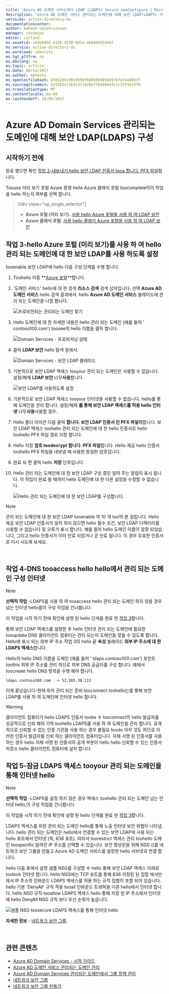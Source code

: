 ```yaml
---
title: "Azure AD 도메인 서비스에서 LDAP (LDAPS) Secure aaaConfigure | Microsoft Docs"
description: "Azure AD 도메인 서비스 관리되는 도메인에 대해 보안 LDAP(LDAPS) 구성"
services: active-directory-ds
documentationcenter: 
author: mahesh-unnikrishnan
manager: stevenpo
editor: curtand
ms.assetid: c6da94b6-4328-4230-801a-4b646055d4d7
ms.service: active-directory-ds
ms.workload: identity
ms.tgt_pltfrm: na
ms.devlang: na
ms.topic: article
ms.date: 08/14/2017
ms.author: maheshu
ms.openlocfilehash: 8781285cd02d690788056b985b017efd7e4d6b3f
ms.sourcegitcommit: 523283cc1b3c37c428e77850964dc1c33742c5f0
ms.translationtype: MT
ms.contentlocale: ko-KR
ms.lasthandoff: 10/06/2017
---
```

# <a name="configure-secure-ldap-ldaps-for-an-azure-ad-domain-services-managed-domain"></a>Azure AD Domain Services 관리되는 도메인에 대해 보안 LDAP(LDAPS) 구성

## <a name="before-you-begin"></a>시작하기 전에
완료 했으면 확인 [작업 2-내보내기 hello 보안 LDAP 인증서 tooa 합니다. PFX 파일](active-directory-ds-admin-guide-configure-secure-ldap-export-pfx.md)합니다.

Toouse 미리 보기 포털 Azure 환경 hello Azure 클래식 포털 toocomplete이이 작업을 hello 하는지 여부를 선택 합니다.
> [!div class="op_single_selector"]
> * **Azure 포털 (미리 보기)**: [사용 hello Azure 포털을 사용 하 여 LDAP 보안](active-directory-ds-admin-guide-configure-secure-ldap-enable-ldaps.md)
> * **Azure 클래식 포털**: [사용 hello 클래식 Azure 포털을 사용 하 여 LDAP 보안](active-directory-ds-admin-guide-configure-secure-ldap-enable-ldaps-classic.md)
>
>


## <a name="task-3---enable-secure-ldap-for-hello-managed-domain-using-hello-azure-portal-preview"></a>작업 3-hello Azure 포털 (미리 보기)를 사용 하 여 hello 관리 되는 도메인에 대 한 보안 LDAP를 사용 하도록 설정
tooenable 보안 LDAP에 hello 다음 구성 단계를 수행 합니다.

1. Toohello 이동  **[Azure 포털](https://portal.azure.com)**합니다.

2. '도메인 서비스' hello에 대 한 검색 **리소스 검색** 검색 상자입니다. 선택 **Azure AD 도메인 서비스** hello 검색 결과에서. hello **Azure AD 도메인 서비스** 블레이드에 관리 되는 도메인을 나열 합니다.

    ![프로비전되는 관리되는 도메인 찾기](./media/getting-started/domain-services-provisioning-state-find-resource.png)

2. Hello 도메인에 대 한 자세한 내용은 hello 관리 되는 도메인 (예를 들어 ' contoso100.com') toosee의 hello 이름을 클릭 합니다.

    ![Domain Services - 프로비저닝 상태](./media/getting-started/domain-services-provisioning-state.png)

3. 클릭 **LDAP 보안** hello 탐색 창에서.

    ![Domain Services - 보안 LDAP 블레이드](./media/active-directory-domain-services-admin-guide/secure-ldap-blade.png)

4. 기본적으로 보안 LDAP 액세스 tooyour 관리 되는 도메인은 사용할 수 없습니다. 설정/해제 **LDAP 보안** 너무**사용**합니다.

    ![보안 LDAP를 사용하도록 설정](./media/active-directory-domain-services-admin-guide/secure-ldap-blade-configure.png)
5. 기본적으로 보안 LDAP 액세스 tooyour 인터넷을 사용할 수 없습니다. hello를 통해 도메인을 관리 합니다. 설정/해제 **를 통해 보안 LDAP 액세스를 허용 hello 인터넷** 너무**사용**사용할 경우. 

6. Hello 폴더 아이콘 다음 클릭 **합니다. 보안 LDAP 인증서 인 PFX 파일이**합니다. 보안 LDAP 액세스 toohello 관리 되는 도메인에 대 한 hello 인증서로 hello toohello PFX 파일 경로 지정 합니다.

7. Hello 지정 **암호 toodecrypt 합니다. PFX 파일**합니다. Hello 제공 hello 인증서 toohello PFX 파일을 내보낼 때 사용한 동일한 암호입니다.

8. 완료 되 면 클릭 hello **저장** 단추입니다.

9. Hello 관리 되는 도메인에 대 한 보안 LDAP 구성 중인 알려 주는 알림이 표시 됩니다. 이 작업이 완료 될 때까지 hello 도메인에 대 한 다른 설정을 수정할 수 없습니다.

    ![Hello 관리 되는 도메인에 대 한 보안 LDAP를 구성합니다.](./media/active-directory-domain-services-admin-guide/secure-ldap-blade-configuring.png)

> [!NOTE]
> 관리 되는 도메인에 대 한 보안 LDAP tooenable 약 10 개 too15 분 걸립니다. Hello 제공 보안 LDAP 인증서가 일치 하지 않으면 hello 필수 조건, 보안 LDAP 디렉터리를 사용할 수 없습니다 및 오류가 표시 합니다. 예를 들어 hello 도메인 이름이 잘못 되었습니다, 그리고 hello 인증서가 이미 만료 되었거나 곧 만료 됩니다. 이 경우 유효한 인증서로 다시 시도해 보세요.
>
>

<br>

## <a name="task-4---configure-dns-tooaccess-hello-managed-domain-from-hello-internet"></a>작업 4-DNS tooaccess hello hello에서 관리 되는 도메인 구성 인터넷
> [!NOTE]
> **선택적 작업** -LDAPS를 사용 하 여 tooaccess hello 관리 되는 도메인 하지 않을 경우 넘는 인터넷 hello를이 구성 작업을 건너뜁니다.
>
>

이 작업을 시작 하기 전에 확인에 설명 된 hello 단계를 완료 한 [작업 3](#task-3---enable-secure-ldap-for-the-managed-domain-using-the-azure-portal-preview)합니다.

통해 보안 LDAP 액세스를 설정한 후 hello 인터넷 관리 되는 도메인에 필요한 tooupdate DNS 클라이언트 컴퓨터는 관리 되는이 도메인을 찾을 수 있도록 합니다. Hello에 표시 되는 외부 IP 주소 작업 3의 hello 끝 **속성** 블레이드 **외부 IP 주소에 대 한 LDAPS 액세스**합니다.

Hello의 hello DNS 이름을 도메인 (예를 들어 ' ldaps.contoso100.com') 포인트 toothis 외부 IP 주소를 관리 하므로 외부 DNS 공급자를 구성 합니다. 예에서 toocreate hello DNS 항목을 수행 해야 합니다.

    ldaps.contoso100.com  -> 52.165.38.113

이제 끝났습니다-현재 위치 관리 되는 준비 tooconnect toohello는를 통해 보안 LDAP를 사용 하 여 도메인에 인터넷 hello 합니다.

> [!WARNING]
> 클라이언트 컴퓨터가 hello LDAPS 인증서 toobe 수 tooconnect의 hello 발급자를 성공적으로 신뢰 해야 기억 toohello LDAPS를 사용 하 여 도메인을 관리 합니다. 공개적으로 신뢰할 수 있는 인증 기관을 사용 하는 경우 불필요 toodo 아무 것도 하므로 이러한 인증서 발급자를 신뢰 하는 클라이언트 컴퓨터입니다. 자체 서명 된 인증서를 사용 하는 경우 hello 자체 서명 된 인증서의 공개 부분이 hello hello 신뢰할 수 있는 인증서 저장소 hello 클라이언트 컴퓨터에 설치 합니다.
>
>


## <a name="task-5---lock-down-ldaps-access-tooyour-managed-domain-over-hello-internet"></a>작업 5-잠금 LDAPS 액세스 tooyour 관리 되는 도메인을 통해 인터넷 hello
> [!NOTE]
> **선택적 작업** -LDAPS를 설정 하지 않은 경우 액세스 toohello 관리 되는 도메인 넘는 인터넷 hello,이 구성 작업을 건너뜁니다.
>
>

이 작업을 시작 하기 전에 확인에 설명 된 hello 단계를 완료 한 [작업 3](#task-3---enable-secure-ldap-for-the-managed-domain-using-the-azure-portal-preview)합니다.

LDAPS 액세스를 위한 관리 되는 도메인 hello를 통해 노출 인터넷 보안 위협이 나타냅니다. hello 관리 되는 도메인은 hello에서 연결할 수 있는 보안 LDAP에 사용 되는 hello 포트에서 인터넷 (즉, 636 포트). 따라서 toorestrict 액세스 관리 toohello 도메인 toospecific 알려진 IP 주소를 선택할 수 있습니다. 보안 향상된을 위해 NSG ()를 네트워크 보안 그룹을 만들고 Azure AD 도메인 서비스를 설정한 hello 서브넷과 연결 합니다.

hello 다음 표에서 설명 샘플 NSG를 구성할 수 hello 통해 보안 LDAP 액세스 아래로 toolock 인터넷 합니다. hello NSG에는 TCP 포트를 통해 636 지정된 된 집합 에서만에서 IP 주소의 인바운드 LDAPS 액세스를 허용 하는 규칙 집합이 포함 되어 있습니다. hello 기본 'DenyAll' 규칙 적용 tooall 인바운드 트래픽을 다른 hello에서 인터넷 합니다. hello NSG 규칙 tooallow LDAPS 액세스 hello 통해 지정 된 IP 주소에서 인터넷에 hello DenyAll NSG 규칙 보다 우선 순위가 높습니다.

![샘플 NSG toosecure LDAPS 액세스를 통해 인터넷 hello](./media/active-directory-domain-services-admin-guide/secure-ldap-sample-nsg.png)

**자세한 정보** - [네트워크 보안 그룹](../virtual-network/virtual-networks-nsg.md).

<br>

## <a name="related-content"></a>관련 콘텐츠
* [Azure AD Domain Services - 시작 가이드](active-directory-ds-getting-started.md)
* [Azure AD 도메인 서비스 관리되는 도메인 관리](active-directory-ds-admin-guide-administer-domain.md)
* [Azure AD Domain Services 관리되는 도메인에서 그룹 정책 관리](active-directory-ds-admin-guide-administer-group-policy.md)
* [네트워크 보안 그룹](../virtual-network/virtual-networks-nsg.md)
* [네트워크 보안 그룹 만들기](../virtual-network/virtual-networks-create-nsg-arm-pportal.md)

